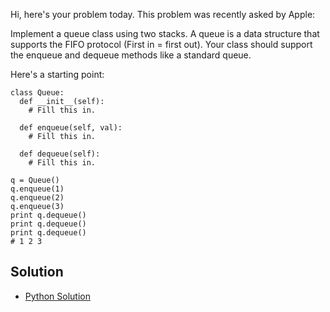 Hi, here's your problem today. This problem was recently asked by Apple:

Implement a queue class using two stacks. A queue is a data structure that supports the FIFO protocol 
(First in = first out). Your class should support the enqueue and dequeue methods like a standard queue.

Here's a starting point:
```
class Queue:
  def __init__(self):
    # Fill this in.
    
  def enqueue(self, val):
    # Fill this in.

  def dequeue(self):
    # Fill this in.

q = Queue()
q.enqueue(1)
q.enqueue(2)
q.enqueue(3)
print q.dequeue()
print q.dequeue()
print q.dequeue()
# 1 2 3
```

## Solution

- [Python Solution](./Solution.py)